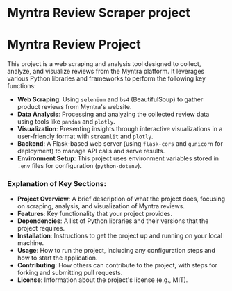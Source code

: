 # Myntra Review Scraper project
# Myntra Review Project

This project is a web scraping and analysis tool designed to collect, analyze, and visualize reviews from the Myntra platform. It leverages various Python libraries and frameworks to perform the following key functions:

- **Web Scraping**: Using `selenium` and `bs4` (BeautifulSoup) to gather product reviews from Myntra's website.
- **Data Analysis**: Processing and analyzing the collected review data using tools like `pandas` and `plotly`.
- **Visualization**: Presenting insights through interactive visualizations in a user-friendly format with `streamlit` and `plotly`.
- **Backend**: A Flask-based web server (using `flask-cors` and `gunicorn` for deployment) to manage API calls and serve results.
- **Environment Setup**: This project uses environment variables stored in `.env` files for configuration (`python-dotenv`).
### Explanation of Key Sections:
- **Project Overview**: A brief description of what the project does, focusing on scraping, analysis, and visualization of Myntra reviews.
- **Features**: Key functionality that your project provides.
- **Dependencies**: A list of Python libraries and their versions that the project requires.
- **Installation**: Instructions to get the project up and running on your local machine.
- **Usage**: How to run the project, including any configuration steps and how to start the application.
- **Contributing**: How others can contribute to the project, with steps for forking and submitting pull requests.
- **License**: Information about the project's license (e.g., MIT).
